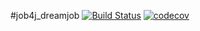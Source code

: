 #job4j_dreamjob
[![Build Status](https://app.travis-ci.com/DlNZzz/job4j_grabber.svg?branch=master)](https://app.travis-ci.com/github/DlNZzz/job4j_dreamjob)
[![codecov](https://codecov.io/gh/DlNZzz/job4j_grabber/branch/master/graph/badge.svg?token=LGGZ49EZFI)](https://codecov.io/gh/DlNZzz/job4j_dreamjob)
